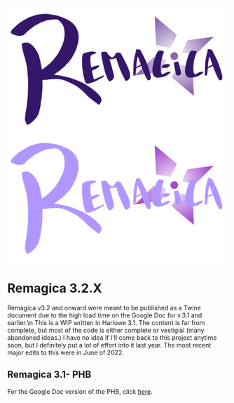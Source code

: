 ![Remagica Logo](assets/logo_dark.svg#gh-light-mode-only)![Remagica Logo](assets/logo_light.svg#gh-dark-mode-only)
# Remagica 3.2.X
Remagica v3.2 and onward were meant to be published as a Twine document due to the high load time on the Google Doc for v.3.1 and earlier.\n
This is a WIP written in Harlowe 3.1. The content is far from complete, but most of the code is either complete or vestigial (many abandoned ideas.) I have no idea if I'll come back to this project anytime soon, but I definitely put a lot of effort into it last year.
The most recent major edits to this were in June of 2022.
## Remagica 3.1- PHB
For the Google Doc version of the PHB, click [here](https://docs.google.com/document/d/1cc5nM2K04N1pf9uYKd9D7Tu8Vanmruu5nAcbfZyWCDY/edit?usp=sharing).

